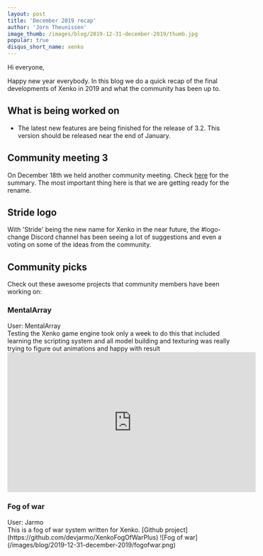 ```yaml
---
layout: post
title: 'December 2019 recap'
author: 'Jorn Theunissen'
image_thumb: /images/blog/2019-12-31-december-2019/thumb.jpg
popular: true
disqus_short_name: xenko
---
```


Hi everyone,

Happy new year everybody. In this blog we do a quick recap of the final developments of Xenko in 2019 and what the community has been up to.

## What is being worked on 
* The latest new features are being finished for the release of 3.2. This version should be released near the end of January.

## Community meeting 3
On December 18th we held another community meeting. Check [here](https://stride3d.net/blog/community-meeting-3/) for the summary. The most important thing here is that we are getting ready for the rename.

## Stride logo
With 'Stride' being the new name for Xenko in the near future, the #logo-change Discord channel has been seeing a lot of suggestions and even a voting on some of the ideas from the community.


## Community picks
Check out these awesome projects that community members have been working on:


### MentalArray
<div>User: MentalArray </div>
Testing the Xenko game engine took only a week to do this that included learning the scripting system and all model building and texturing was really trying to figure out animations and happy with result

<iframe width="560" height="315" src="https://www.youtube.com/embed/lz_sJgYqqDM" frameborder="0" allow="accelerometer; autoplay; encrypted-media; gyroscope; picture-in-picture" allowfullscreen></iframe>

### Fog of war
<div>User: Jarmo </div>
This is a fog of war system written for Xenko. 
[Github project](https://github.com/devjarmo/XenkoFogOfWarPlus) 
![Fog of war](/images/blog/2019-12-31-december-2019/fogofwar.png)
